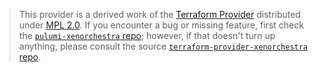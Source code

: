> This provider is a derived work of the [Terraform Provider](https://github.com/vatesfr/terraform-provider-xenorchestra)
> distributed under [MPL 2.0](https://www.mozilla.org/en-US/MPL/2.0/). If you encounter a bug or missing feature,
> first check the [`pulumi-xenorchestra` repo](https://github.com/vatesfr/pulumi-xenorchestra/issues); however, if that doesn't turn up anything,
> please consult the source [`terraform-provider-xenorchestra` repo](https://github.com/vatesfr/terraform-provider-xenorchestra/issues).